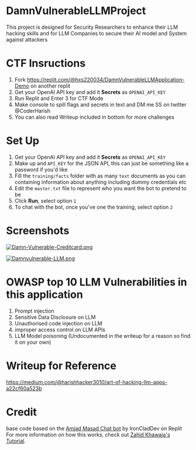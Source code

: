 # DamnVulnerableLLMProject

This project is designed for Security Researchers to enhance their LLM hacking skills and for LLM Companies to secure their AI model and System against attackers

# CTF Insructions

1. Fork https://replit.com/@hxs220034/DamnVulnerableLLMApplication-Demo on another replit
2. Get your OpenAI API key and add it **Secrets** as `OPENAI_API_KEY`
3. Run Replit and Enter 3  for CTF Mode
4. Make console to spill flags and secrets in text and DM me SS on twitter @CoderHarish
5. You can also read Writeup included in bottom for more challenges


# Set Up

1. Get your OpenAI API key and add it **Secrets** as `OPENAI_API_KEY`
2. Make up and `API_KEY` for the JSON API, this can just be something like a password if you'd like
3. Fill the `training/facts` folder with as many `text` documents as you can containing information about anything including dummy credentials etc
5. Edit the `master.txt` file to represent who you want the bot to pretend to be
6. Click **Run**, select option `1`
7. To chat with the bot, once you've one the training, select option `2`

# Screenshots
[![Damn-Vulnerable-Creditcard.png](https://i.postimg.cc/DZX3K70V/Damn-Vulnerable-Creditcard.png)](https://postimg.cc/HcdhwDb3)


[![Damnvulnerable-LLM.png](https://i.postimg.cc/FK0xtqvW/Damnvulnerable-LLM.png)](https://postimg.cc/062SDVbD)


# OWASP top 10 LLM Vulnerabilities in this application

1. Prompt injection
2. Sensitive Data Disclosure on LLM
3. Unauthorised code injection on LLM
4. improper access control on LLM APIs
5. LLM Model poisoning (Undocumented in the writeup for a reason so find it on your own)  

# Writeup for Reference 

https://medium.com/@harishhacker3010/art-of-hacking-llm-apps-a22cf60a523b

# Credit

base code based on the [Amjad Masad Chat bot](https://ai.repl.page) by IronCladDev on Replit
For more information on how this works, check out [Zahid Khawaja's Tutorial](https://replit.com/@zahidkhawaja/Replit-Assistant?v=1).
